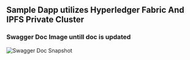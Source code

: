 ## Sample Dapp utilizes Hyperledger Fabric And IPFS Private Cluster

### Swagger Doc Image untill doc is updated
![Swagger Doc Snapshot](https://drive.google.com/file/d/1rsp_ff6djvJILNJ4f3O5Q8E-z2pUNxJa/view?usp=sharing)
